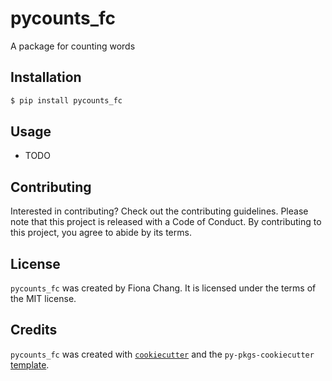 # pycounts_fc

A package for counting words

## Installation

```bash
$ pip install pycounts_fc
```

## Usage

- TODO

## Contributing

Interested in contributing? Check out the contributing guidelines. Please note that this project is released with a Code of Conduct. By contributing to this project, you agree to abide by its terms.

## License

`pycounts_fc` was created by Fiona Chang. It is licensed under the terms of the MIT license.

## Credits

`pycounts_fc` was created with [`cookiecutter`](https://cookiecutter.readthedocs.io/en/latest/) and the `py-pkgs-cookiecutter` [template](https://github.com/py-pkgs/py-pkgs-cookiecutter).

